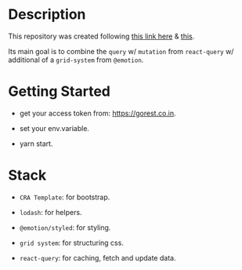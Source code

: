 # Description

This repository was created following [this link here](https://react-query.tanstack.com/overview) & [this](https://www.youtube.com/watch?v=vzLmQn19kS4&ab_channel=LeighHalliday).

Its main goal is to combine the `query` w/ `mutation` from `react-query` w/ additional of a `grid-system` from `@emotion`.

# Getting Started

- get your access token from: https://gorest.co.in.

- set your env.variable.

- yarn start.

# Stack

- `CRA Template`: for bootstrap.

- `lodash`: for helpers.

- `@emotion/styled`: for styling.

- `grid system`: for structuring css.

- `react-query`: for caching, fetch and update data.
